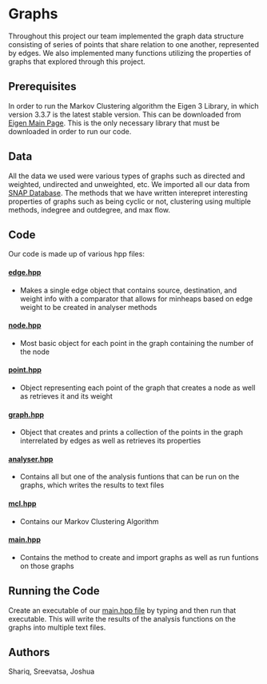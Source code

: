 # Graphs

Throughout this project our team implemented the graph data structure consisting of series of points that share relation to one another, represented by edges. We also implemented many functions utilizing the properties of graphs that explored through this project.

## Prerequisites

In order to run the Markov Clustering algorithm the Eigen 3 Library, in which version 3.3.7 is the latest stable version. This can be downloaded from [Eigen Main Page](http://eigen.tuxfamily.org/index.php?title=Main_Page). This is the only necessary library that must be downloaded in order to run our code.

## Data

All the data we used were various types of graphs such as directed and weighted, undirected and unweighted, etc. We imported all our data from [SNAP Database](https://snap.stanford.edu/data/). The methods that we have written interepret interesting properties of graphs such as being cyclic or not, clustering using multiple methods, indegree and outdegree, and max flow. 

## Code

Our code is made up of various hpp files:

#### [edge.hpp](https://github.com/BASIS-Bradley/TeamJunior/blob/master/edge.hpp)
  * Makes a single edge object that contains source, destination, and weight info with a comparator that allows for minheaps based on edge weight to be created in analyser methods

#### [node.hpp](https://github.com/BASIS-Bradley/TeamJunior/blob/master/node.hpp)
  * Most basic object for each point in the graph containing the number of the node
  
#### [point.hpp](https://github.com/BASIS-Bradley/TeamJunior/blob/master/point.hpp)
  * Object representing each point of the graph that creates a node as well as retrieves it and its weight
  
#### [graph.hpp](https://github.com/BASIS-Bradley/TeamJunior/blob/master/graph.hpp)
  * Object that creates and prints a collection of the points in the graph interrelated by edges as well as retrieves its properties
  
#### [analyser.hpp](https://github.com/BASIS-Bradley/TeamJunior/blob/master/analyser.hpp)
  * Contains all but one of the analysis funtions that can be run on the graphs, which writes the results to text files 
  
#### [mcl.hpp](https://github.com/BASIS-Bradley/TeamJunior/blob/master/mcl.hpp)
  * Contains our Markov Clustering Algorithm
  
#### [main.hpp](https://github.com/BASIS-Bradley/TeamJunior/blob/master/main.cpp)
  * Contains the method to create and import graphs as well as run funtions on those graphs

## Running the Code

Create an executable of our [main.hpp file](https://github.com/BASIS-Bradley/TeamJunior/blob/master/main.cpp) by typing and then run that executable. This will write the results of the analysis functions on the graphs into multiple text files.

## Authors

Shariq, Sreevatsa, Joshua

